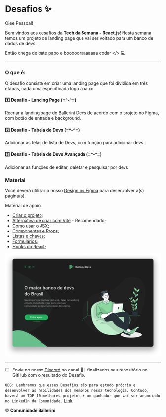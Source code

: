 # Desafios ✨

Oiee Pessoal!

Bem vindos aos desafios da **Tech da Semana - React.js**! Nesta semana temos um projeto de landing page que vai ser voltado para um banco de dados de devs.

Então chega de bate papo e boooooraaaaaaa codar </> 💻

---
### O que é:
O desafio consiste em criar uma landing page que foi dividida em três etapas, cada uma especificada logo abaixo.

#### 1️⃣ Desafio - Landing Page (=\^-\^=)
Recriar a landing page do Ballerini Devs de acordo com o projeto no Figma, com botão de entrada e background.

#### 2️⃣ Desafio - Tabela de Devs (=\^-\^=)
Adicionar as telas de lista de Devs, com função para adicionar devs.

#### 3️⃣ Desafio - Tabela de Devs Avançada (=\^-\^=)
Adicionar as funções de editar, deletar e pesquisar por devs

### Material
Você deverá utilizar o nosso [Design no Figma](https://www.figma.com/file/FX14O2BvLp8UEbXrSkdcUc/Ballerini-Devs?node-id=1763%3A20) para desenvolver a(s) página(s).

Material de apoio:
* [Criar o projeto](https://create-react-app.dev/);
* [Alternativa de criar com Vite](https://vitejs.dev/guide/) - Recomendado;
* [Como usar o JSX](https://pt-br.reactjs.org/docs/introducing-jsx.html);
* [Componentes e Props](https://pt-br.reactjs.org/docs/components-and-props.html);
* [Listas e chaves](https://pt-br.reactjs.org/docs/lists-and-keys.html);
* [Formulários](https://pt-br.reactjs.org/docs/forms.html);
* [Hooks do React](https://pt-br.reactjs.org/docs/hooks-intro.html);

<p>
  <img src="./cover.png" alt="imagem mostrando a capa do site de tecnologia">
</p>

---

- [ ] Envie no nosso [Discord](https://discord.gg/ballerini) no canal 🥇丨finalizados seu repositório no GitHub com o resultado do Desafio.

`OBS: Lembramos que esses Desafios são para estudo próprio e desenvolver as habilidades dos membros nessa tecnologia. Contudo, haverá um TOP 10 melhores projetos + um ganhador que vai ser anunciado no LinkedIn da Comunidade.` [Link](https://www.linkedin.com/company/comunidadeballerini) 

©️ **Comunidade Ballerini**
